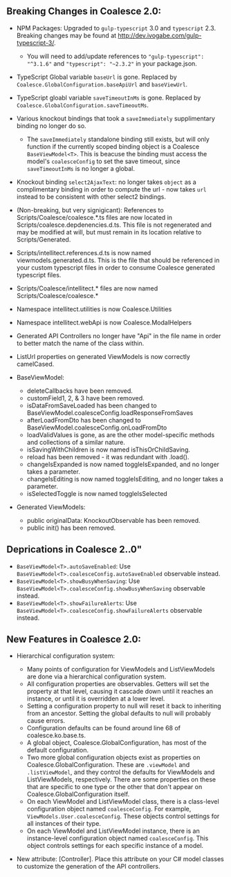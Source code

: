 ## Breaking Changes in Coalesce 2.0:

* NPM Packages: Upgraded to `gulp-typescript` 3.0 and `typescript` 2.3. Breaking changes may be found at http://dev.ivogabe.com/gulp-typescript-3/.
  * You will need to add/update references to `"gulp-typescript": "^3.1.6"` and `"typescript": "~2.3.2"` in your package.json.

* TypeScript Global variable `baseUrl` is gone. Replaced by `Coalesce.GlobalConfiguration.baseApiUrl` and `baseViewUrl`.
* TypeScript gloabl variable `saveTimeoutInMs` is gone. Replaced by `Coalesce.GlobalConfiguration.saveTimeoutMs`.
* Various knockout bindings that took a `saveImmediately` supplimentary binding no longer do so. 
  * The `saveImmediately` standalone binding still exists, but will only function if the currently scoped binding object is a Coalesce `BaseViewModel<T>`. This is beacuse the binding must access the model's `coalesceConfig` to set the save timeout, since `saveTimeoutInMs` is no longer a global.
* Knockout binding `select2AjaxText`: no longer takes `object` as a complimentary binding in order to compute the url - now takes `url` instead to be consistent with other select2 bindings.
* (Non-breaking, but very signigicant): References to Scripts/Coalesce/coalesce.*.ts files are now located in Scripts/coalesce.depdenencies.d.ts. This file is not regenerated and may be modified at will, but must remain in its location relative to Scripts/Generated.
* Scripts/intellitect.references.d.ts is now named viewmodels.generated.d.ts. This is the file that should be referenced in your custom typescript files in order to consume Coalesce generated typescript files.
* Scripts/Coalesce/intellitect.* files are now named Scripts/Coalesce/coalesce.*
* Namespace intellitect.utilities is now Coalesce.Utilities
* Namespace intellitect.webApi is now Coalesce.ModalHelpers
* Generated API Controllers no longer have "Api" in the file name in order to better match the name of the class within.
* <ModelName>ListUrl properties on generated ViewModels is now correctly camelCased.
* BaseViewModel<T>:
	* deleteCallbacks have been removed.
	* customField1, 2, & 3 have been removed.
	* isDataFromSaveLoaded has been changed to BaseViewModel<T>.coalesceConfig.loadResponseFromSaves
	* afterLoadFromDto has been changed to BaseViewModel<T>.coalesceConfig.onLoadFromDto
	* loadValidValues is gone, as are the other model-specific methods and collections of a similar nature.
	* isSavingWithChildren is now named isThisOrChildSaving.
	* reload has been removed - it was redundant with .load().
	* changeIsExpanded is now named toggleIsExpanded, and no longer takes a parameter.
	* changeIsEditing is now named toggleIsEditing, and no longer takes a parameter.
	* isSelectedToggle is now named toggleIsSelected
* Generated ViewModels:
	* public originalData: KnockoutObservable<any> has been removed.
    * public init() has been removed.

## Deprications in Coalesce 2..0"

* `BaseViewModel<T>.autoSaveEnabled`: Use `BaseViewModel<T>.coalesceConfig.autoSaveEnabled` observable instead.
* `BaseViewModel<T>.showBusyWhenSaving`: Use `BaseViewModel<T>.coalesceConfig.showBusyWhenSaving` observable instead.
* `BaseViewModel<T>.showFailureAlerts`: Use `BaseViewModel<T>.coalesceConfig.showFailureAlerts` observable instead.

## New Features in Coalesce 2.0:

* Hierarchical configuration system:
  * Many points of configuration for ViewModels and ListViewModels are done via a hierarchical configuration system.
  * All configuration properties are observables. Getters will set the property at that level, causing it cascade down until it reaches an instance, or until it is overridden at a lower level.
  * Setting a configuration property to null will reset it back to inheriting from an ancestor. Setting the global defaults to null will probably cause errors.
  * Configuration defaults can be found around line 68 of coalesce.ko.base.ts.
  * A global object, Coalesce.GlobalConfiguration, has most of the default configuration.
  * Two more global configuration objects exist as properties on Coalesce.GlobalConfiguration. These are `.viewModel` and `.listViewModel`, and they control the defaults for ViewModels and ListViewModels, respectively. There are some properties on these that are specific to one type or the other that don't appear on Coalesce.GlobalConfiguration itself.
  * On each ViewModel and ListViewModel class, there is a class-level configuration object named `coalesceConfig`. For example, `ViewModels.User.coalesceConfig`. These objects control settings for all instances of their type.
  * On each ViewModel and ListViewModel instance, there is an instance-level configuration object named `coalesceConfig`. This object controls settings for each specific instance of a model.

* New attribute: [Controller]. Place this attribute on your C# model classes to customize the generation of the API controllers.


